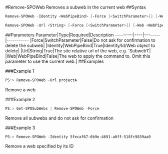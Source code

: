 #Remove-SPOWeb
Removes a subweb in the current web
##Syntax
```powershell
Remove-SPOWeb -Identity <WebPipeBind> [-Force [<SwitchParameter>]] [-Web <WebPipeBind>]
```


```powershell
Remove-SPOWeb -Url <String> [-Force [<SwitchParameter>]] [-Web <WebPipeBind>]
```


##Parameters
Parameter|Type|Required|Description
---------|----|--------|-----------
|Force|SwitchParameter|False|Do not ask for confirmation to delete the subweb|
|Identity|WebPipeBind|True|Identity/Id/Web object to delete|
|Url|String|True|The site relative url of the web, e.g. 'Subweb1'|
|Web|WebPipeBind|False|The web to apply the command to. Omit this parameter to use the current web.|
##Examples

###Example 1
```powershell
PS:> Remove-SPOWeb -Url projectA
```
Remove a web

###Example 2
```powershell
PS:> Get-SPOSubWebs | Remove-SPOWeb -Force
```
Remove all subwebs and do not ask for confirmation

###Example 3
```powershell
PS:> Remove-SPOWeb -Identity 5fecaf67-6b9e-4691-a0ff-518fc9839aa0
```
Remove a web specified by its ID
